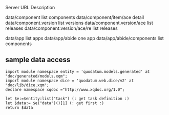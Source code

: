 
Server URL                      Description

data/component                  list components
data/component/item/ace         detail
data/component.version          list versions
data/component.version/ace      list releases
data/component.version/ace/re      list releases

data/app                        list apps
data/app/abide                  one app
data/app/abide/components       list components


## sample data access
````xquery
import module namespace entity = 'quodatum.models.generated' at "doc/generated/models.xqm";
import module namespace dice = 'quodatum.web.dice/v2' at "doc/lib/dice.xqm";
declare namespace xqdoc ="http://www.xqdoc.org/1.0";

let $e:=$entity:list("task") (: get task definition :)
let $data:= $e("data")()[1] (: get first :)
return $data
```` 